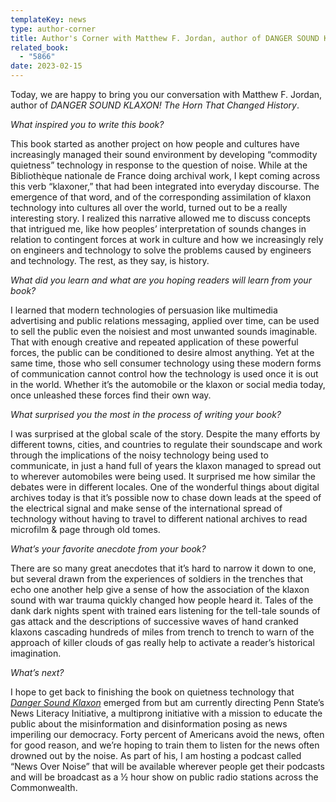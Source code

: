 ```yaml
---
templateKey: news
type: author-corner
title: Author's Corner with Matthew F. Jordan, author of DANGER SOUND KLAXON
related_book:
  - "5866"
date: 2023-02-15
---
```

Today, we are happy to bring you our conversation with Matthew F. Jordan, author of *DANGER SOUND KLAXON! The Horn That Changed History*.

*What inspired you to write this book?* 

This book started as another project on how people and cultures have increasingly managed their sound environment by developing “commodity quietness” technology in response to the question of noise. While at the Bibliothèque nationale de France doing archival work, I kept coming across this verb “klaxoner,” that had been integrated into everyday discourse. The emergence of that word, and of the corresponding assimilation of klaxon technology into cultures all over the world, turned out to be a really interesting story. I realized this narrative allowed me to discuss concepts that intrigued me, like how peoples’ interpretation of sounds changes in relation to contingent forces at work in culture and how we increasingly rely on engineers and technology to solve the problems caused by engineers and technology. The rest, as they say, is history. 

*What did you learn and what are you hoping readers will learn from your book?* 

I learned that modern technologies of persuasion like multimedia advertising and public relations messaging, applied over time, can be used to sell the public even the noisiest and most unwanted sounds imaginable. That with enough creative and repeated application of these powerful forces, the public can be conditioned to desire almost anything. Yet at the same time, those who sell consumer technology using these modern forms of communication cannot control how the technology is used once it is out in the world. Whether it’s the automobile or the klaxon or social media today, once unleashed these forces find their own way.

*What surprised you the most in the process of writing your book?* 

I was surprised at the global scale of the story. Despite the many efforts by different towns, cities, and countries to regulate their soundscape and work through the implications of the noisy technology being used to communicate, in just a hand full of years the klaxon managed to spread out to wherever automobiles were being used. It surprised me how similar the debates were in different locales. One of the wonderful things about digital archives today is that it’s possible now to chase down leads at the speed of the electrical signal and make sense of the international spread of technology without having to travel to different national archives to read microfilm & page through old tomes.

*What’s your favorite anecdote from your book?*

 There are so many great anecdotes that it’s hard to narrow it down to one, but several drawn from the experiences of soldiers in the trenches that echo one another help give a sense of how the association of the klaxon sound with war trauma quickly changed how people heard it. Tales of the dank dark nights spent with trained ears listening for the tell-tale sounds of gas attack and the descriptions of successive waves of hand cranked klaxons cascading hundreds of miles from trench to trench to warn of the approach of killer clouds of gas really help to activate a reader’s historical imagination. 

*What’s next?* 

I hope to get back to finishing the book on quietness technology that *[Danger Sound Klaxon](https://www.upress.virginia.edu/title/5866/)* emerged from but am currently directing Penn State’s News Literacy Initiative, a multiprong initiative with a mission to educate the public about the misinformation and disinformation posing as news imperiling our democracy.  Forty percent of Americans avoid the news, often for good reason, and we’re hoping to train them to listen for the news often drowned out by the noise. As part of his, I am hosting a podcast called “News Over Noise” that will be available wherever people get their podcasts and will be broadcast as a ½ hour show on public radio stations across the Commonwealth.